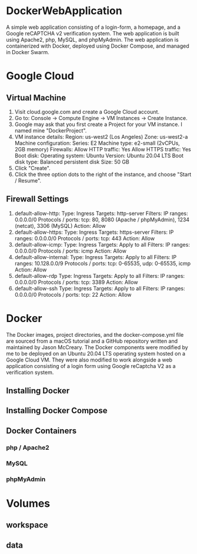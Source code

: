 # DockerWebApplication
A simple web application consisting of a login-form, a homepage, and a Google reCAPTCHA v2 verification system. The web application is built using Apache2, php, MySQL, and phpMyAdmin. The web application is containerized with Docker, deployed using Docker Compose, and managed in Docker Swarm.

# Google Cloud
## Virtual Machine
1. Visit cloud.google.com and create a Google Cloud account.
2. Go to: Console -> Compute Engine -> VM Instances -> Create Instance.
3. Google may ask that you first create a Project for your VM instance. I named mine "DockerProject".
4. VM instance details:
    Region: us-west2 (Los Angeles)
    Zone: us-west2-a
    Machine configuration:
      Series: E2
      Machine type: e2-small (2vCPUs, 2GB memory)
    Firewalls: 
      Allow HTTP traffic: Yes
      Allow HTTPS traffic: Yes
    Boot disk:
      Operating system: Ubuntu
      Version: Ubuntu 20.04 LTS
      Boot disk type: Balanced persistent disk
      Size: 50 GB
5. Click "Create".
6. Click the three option dots to the right of the instance, and choose "Start / Resume".
      
## Firewall Settings
1. default-allow-http:
    Type: Ingress
    Targets: http-server
    Filters: IP ranges: 0.0.0.0/0
    Protocols / ports: tcp: 80, 8080 (Apache / phpMyAdmin), 1234 (netcat), 3306 (MySQL)
    Action: Allow
2. default-allow-https:
    Type: Ingress
    Targets: https-server
    Filters: IP ranges: 0.0.0.0/0
    Protocols / ports: tcp: 443
    Action: Allow
3. default-allow-icmp:
    Type: Ingress
    Targets: Apply to all
    Filters: IP ranges: 0.0.0.0/0
    Protocols / ports: icmp
    Action: Allow
4. default-allow-internal:
    Type: Ingress
    Targets: Apply to all
    Filters: IP ranges: 10.128.0.0/9
    Protocols / ports: tcp: 0-65535, udp: 0-65535, icmp
    Action: Allow
5. default-allow-rdp
    Type: Ingress
    Targets: Apply to all
    Filters: IP ranges: 0.0.0.0/0
    Protocols / ports: tcp: 3389
    Action: Allow
6. default-allow-ssh
    Type: Ingress
    Targets: Apply to all
    Filters: IP ranges: 0.0.0.0/0
    Protocols / ports: tcp: 22
    Action: Allow
# Docker
The Docker images, project directories, and the docker-compose.yml file are sourced from a macOS tutorial and a GitHub repository written and maintained by Jason McCreary. The Docker components were modified by me to be deployed on an Ubuntu 20.04 LTS operating system hosted on a Google Cloud VM. They were also modified to work alongside a web application consisting of a login form using Google reCaptcha V2 as a verification system.
## Installing Docker
## Installing Docker Compose
## Docker Containers
### php / Apache2
### MySQL
### phpMyAdmin

# Volumes
## workspace
## data
